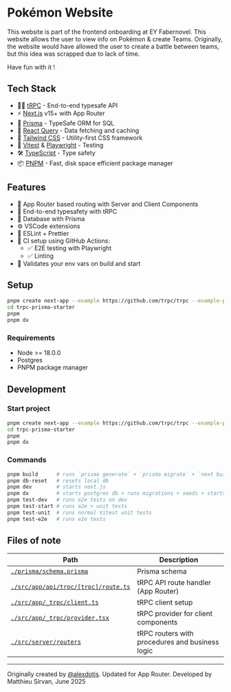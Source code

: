 # Pokémon Website

This website is part of the frontend onboarding at EY Fabernovel.
This website allows the user to view info on Pokémon & create Teams.
Originally, the website would have allowed the user to create a battle between teams, but this idea was scrapped due to lack of time.

Have fun with it !

## Tech Stack

- 🧙‍♂️ [tRPC](https://trpc.io) - End-to-end typesafe API
- ⚡ [Next.js](https://nextjs.org/) v15+ with App Router
- 🏢 [Prisma](https://www.prisma.io/) - TypeSafe ORM for SQL
- 🔄 [React Query](https://tanstack.com/query) - Data fetching and caching
- 💨 [Tailwind CSS](https://tailwindcss.com) - Utility-first CSS framework
- 🧪 [Vitest](https://vitest.dev/) & [Playwright](https://playwright.dev/) - Testing
- 🛠️ [TypeScript](https://www.typescriptlang.org/) - Type safety
- 📦 [PNPM](https://pnpm.io/) - Fast, disk space efficient package manager

## Features

- 🔀 App Router based routing with Server and Client Components
- 🔄 End-to-end typesafety with tRPC
- 📁 Database with Prisma
- ⚙️ VSCode extensions
- 🎨 ESLint + Prettier
- 💚 CI setup using GitHub Actions:
  - ✅ E2E testing with Playwright
  - ✅ Linting
- 🔐 Validates your env vars on build and start

## Setup

```bash
pnpm create next-app --example https://github.com/trpc/trpc --example-path examples/next-prisma-starter trpc-prisma-starter
cd trpc-prisma-starter
pnpm
pnpm dx
```

### Requirements

- Node >= 18.0.0
- Postgres
- PNPM package manager

## Development

### Start project

```bash
pnpm create next-app --example https://github.com/trpc/trpc --example-path examples/next-prisma-starter trpc-prisma-starter
cd trpc-prisma-starter
pnpm
pnpm dx
```

### Commands

```bash
pnpm build      # runs `prisma generate` + `prisma migrate` + `next build`
pnpm db-reset   # resets local db
pnpm dev        # starts next.js
pnpm dx         # starts postgres db + runs migrations + seeds + starts next.js
pnpm test-dev   # runs e2e tests on dev
pnpm test-start # runs e2e + unit tests
pnpm test-unit  # runs normal Vitest unit tests
pnpm test-e2e   # runs e2e tests
```

## Files of note

<table>
  <thead>
    <tr>
      <th>Path</th>
      <th>Description</th>
    </tr>
  </thead>
  <tbody>
    <tr>
      <td><a href="./prisma/schema.prisma"><code>./prisma/schema.prisma</code></a></td>
      <td>Prisma schema</td>
    </tr>
    <tr>
      <td><a href="./src/app/api/trpc/[trpc]/route.ts"><code>./src/app/api/trpc/[trpc]/route.ts</code></a></td>
      <td>tRPC API route handler (App Router)</td>
    </tr>
    <tr>
      <td><a href="./src/app/_trpc/client.ts"><code>./src/app/_trpc/client.ts</code></a></td>
      <td>tRPC client setup</td>
    </tr>
    <tr>
      <td><a href="./src/app/_trpc/provider.tsx"><code>./src/app/_trpc/provider.tsx</code></a></td>
      <td>tRPC provider for client components</td>
    </tr>
    <tr>
      <td><a href="./src/server/routers"><code>./src/server/routers</code></a></td>
      <td>tRPC routers with procedures and business logic</td>
    </tr>
  </tbody>
</table>

---

Originally created by [@alexdotjs](https://twitter.com/alexdotjs).
Updated for App Router.
Developed by Matthieu Sirvan, June 2025

